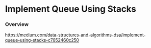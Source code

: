 # Implement Queue Using Stacks

### Overview

https://medium.com/data-structures-and-algorithms-dsa/implement-queue-using-stacks-c7652460c250

